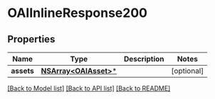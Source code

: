 # OAIInlineResponse200

## Properties
Name | Type | Description | Notes
------------ | ------------- | ------------- | -------------
**assets** | [**NSArray&lt;OAIAsset&gt;***](OAIAsset.md) |  | [optional] 

[[Back to Model list]](../README.md#documentation-for-models) [[Back to API list]](../README.md#documentation-for-api-endpoints) [[Back to README]](../README.md)


